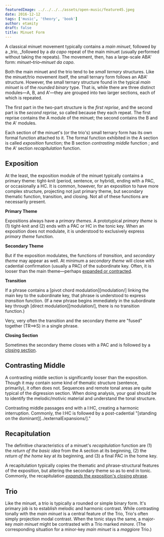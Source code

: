 ```yaml
---
featuredImage: ../../../../assets/open-music/feature45.jpeg
date: 2016-12-12
tags: ['music', 'theory', 'book']
author: etamity
draft: false
title: Minuet Form
---
```


A classical minuet movement typically contains a _main minuet_, followed by a _trio, _followed by a _da capo_ repeat of the main minuet (usually performed without taking the repeats). The movement, then, has a large-scale ABA' form: _minuet–trio–minuet da capo_.

Both the main minuet and the trio tend to be *small ternary* structures. Like the minuet/trio movement itself, the small ternary form follows an ABA' structure. However, the small ternary structure found in the typical *main minuet* is of the *rounded binary* type. That is, while there are three distinct modules—A, B, and A'—they are grouped into two larger sections, each of which is repeated. 

The first part in the two-part structure is the *first reprise*, and the second part is the *second reprise*, so called because they each repeat. The first reprise contains the A module of the minuet; the second contains the B and the A' modules.

Each section of the minuet's (or the trio's) small ternary form has its own formal function attached to it. The formal function exhibited in the A section is called *exposition* function; the B section *contrasting middle* function ; and the A' section *recapitulation* function.

## Exposition

At the least, the exposition module of the minuet typically contains a primary theme: tight-knit  (period, sentence, or hybrid), ending with a PAC, or occasionally a HC. It is common, however, for an exposition to have more complex structure, projecting not just primary theme, but secondary thematic function, transition, and closing. Not all of these functions are necessarily present. 

**Primary Theme**

Expositions always have a *primary themes*. A prototypical *primary theme* is (1) tight-knit and (2) ends with a PAC or HC in the tonic key. When an exposition does not modulate, it is understood to exclusively express *primary theme* function.

**Secondary Theme**

But if the exposition modulates, the functions of *transition*, and *secondary theme* may appear as well. At minimum a *secondary theme* will close with cadential confirmation (usually a PAC) of the subordinate key. Often, it is looser than the main theme—perhaps [expanded or contracted](../internalExpansions/).

**Transition**

If a phrase contains a [pivot chord modulation][modulation/] linking the main key to the subordinate key, that phrase is understood to express *transition* function. (If a new phrase begins immediately in the subordinate key through [direct modulation][modulation/], there is no transition function.)

Very, very often the transition and the secondary theme are "fused" together (TR==>S) in a single phrase.

**Closing Section**

Sometimes the secondary theme closes with a PAC and is followed by a [closing section](../externalExpansions/).

## Contrasting Middle

A contrasting middle section is significantly looser than the exposition. Though it may contain some kind of thematic structure (sentence, primarily), it often does not. Sequences and remote tonal areas are quite typical of the digression section. When doing analysis, your goal should be to identify the melodic/motivic material and understand the tonal structure.

Contrasting middle passages end with a I:HC, creating a harmonic interruption. Commonly, the I:HC is followed by a post-cadential "[standing on the dominant][../externalExpansions/]."

## Recapitulation

The definitive characteristics of a minuet's *recapitulation* function are (1) the *return of the basic idea* from the A section at its beginning, (2) the *return of the home key* at its beginning, and (3) a final PAC in the home key.

A recapitulation typically copies the thematic and phrase-structural features of the exposition, but altering the secondary theme so as to end in tonic. Commonly, the recapitulation [*expands* the exposition's closing phrase](../internalExpansions/).

## Trio

Like the minuet, a trio is typically a rounded or simple binary form. It's primary job is to establish melodic and harmonic contrast. While contrasting tonally with the *main minuet* is a central feature of the Trio, Trio's often simply projection modal contrast. When the tonic stays the same, a major-key *main minuet* might be contrasted with a Trio marked *minore.* (The corresponding situation for a minor-key *main minuet* is a *maggiore* Trio.)

